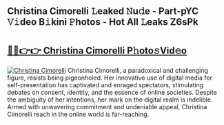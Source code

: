 ## Christina Cimorelli 𝙻eaked 𝙽u𝚍e - Part-pYC 𝚅𝚒deo B𝚒kini 𝙿hotos - Hot All 𝙻eaks Z6sPk

# <h2><a href="http://ld4axev.urlbe.top/?page=Christina+Cimorelli">🔗🔗👉👉 Christina Cimorelli P𝚑oto𝚜Vid𝚎o</a></h2>

[![Christina Cimorelli](https://i.imgur.com/eBuTRDB.gif)](http://ld4axev.urlbe.top/?page=Christina+Cimorelli)
Christina Cimorelli, a paradoxical and challenging figure, resists being pigeonholed. Her innovative use of digital media for self-presentation has captivated and enraged spectators, stimulating debates on consent, identity, and the essence of online societies. Despite the ambiguity of her intentions, her mark on the digital realm is indelible. Armed with unwavering commitment and undeniable appeal, Christina Cimorelli reach in the online world is far-reaching.
